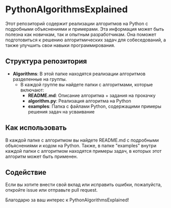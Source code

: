 # PythonAlgorithmsExplained

Этот репозиторий содержит реализации алгоритмов на Python с подробными объяснениями и примерами.
Эта информация может быть полезна как новичкам, так и опытным разработчикам. Она поможет подготовиться к решению алгоритмических задач для собеседований, а также улучшить свои навыки программирования.

## Структура репозитория

- **Algorithms**: В этой папке находятся реализации алгоритмов разделенные на группы.
   - В каждой группе вы найдете папки с алгоритмами, которые включают:
     - **README.md**: Описание алгоритма + задания на прокачку
     - **algorithm.py**: Реализация алгоритма на Python
     - **examples**: Папка с файлами Python, содержащими примеры решения задач на усваивание


## Как использовать

В каждой папке с алгоритмом вы найдете README.md с подробными объяснениями и кодом на Python. Также, в папке "examples" внутри каждой папки с алгоритмом находятся примеры задач, в которых этот алгоритм может быть применен.


## Содействие

Если вы хотите внести свой вклад или исправить ошибки, пожалуйста, откройте issue или отправьте pull request.

Благодарю за ваш интерес к PythonAlgorithmsExplained!
